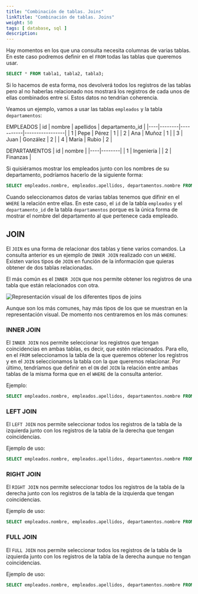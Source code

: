 ```yaml
---
title: "Combinación de tablas. Joins"
linkTitle: "Combinación de tablas. Joins"
weight: 50
tags: [ database, sql ]
description:  
---
```



Hay momentos en los que una consulta necesita columnas de varias tablas. En este caso podremos definir en el `FROM` todas las tablas que queremos usar.
```sql
SELECT * FROM tabla1, tabla2, tabla3;
```

Si lo hacemos de esta forma, nos devolverá todos los registros de las tablas pero al no haberlas relacionado nos mostrará los registros de cada unos de ellas combinados entre sí.
Estos datos no tendrían coherencia.


Veamos un ejemplo, vamos a usar las tablas `empleados` y la tabla `departamentos`:

EMPLEADOS
| id | nombre | apellidos | departamento_id |
|----|--------|-----------|-----------------|
| 1 | Pepe | Pérez     | 1             |
| 2 | Ana  | Muñoz     | 1             |
| 3 | Juan | González     | 2             |
| 4 | María | Rubio     | 2             |

DEPARTAMENTOS
| id | nombre |
|----|--------|
| 1 | Ingeniería |
| 2 | Finanzas   |

Si quisiéramos mostrar los empleados junto con los nombres de su departamento, podríamos hacerlo de la siguiente forma:
```sql
SELECT empleados.nombre, empleados.apellidos, departamentos.nombre FROM empleados, departamentos WHERE empleados.departamento_id = departamentos.id;
```

Cuando seleccionamos datos de varias tablas tenemos que difinir en el `WHERE` la relación entre ellas. En este caso, el `id` de la tabla `empleados` y el `departamento_id` de la tabla `departamentos` porque es la única forma de mostrar el nombre del departamento al que pertenece cada empleado.



## JOIN
El `JOIN` es una forma de relacionar dos tablas y tiene varios comandos. La consulta anterior es un ejemplo de `INNER JOIN` realizado con un `WHERE`. Existen varios tipos de `JOIN` en función de la información que quieras obtener de dos tablas relacionadas.

El más común es el `INNER JOIN` que nos permite obtener los registros de una tabla que están relacionados con otra. 

![Representación visual de los diferentes tipos de joins](https://www.dofactory.com/img/sql/sql-joins.png)

Aunque son los más comunes, hay más tipos de los que se muestran en la representación visual. De momento nos centraremos en los más comunes:


### INNER JOIN
El `INNER JOIN` nos permite seleccionar los registros que tengan coincidencias en ambas tablas, es decir, que estén relacionados. Para ello, en el `FROM` seleccionamos la tabla de la que queremos obtener los registros y en el `JOIN` seleccionamos la tabla con la que queremos relacionar. Por último, tendríamos que definir en el `ON` del `JOIN` la relación entre ambas tablas de la misma forma que en el `WHERE` de la consulta anterior.

Ejemplo:
```sql
SELECT empleados.nombre, empleados.apellidos, departamentos.nombre FROM empleados JOIN departamentos ON empleados.departamento_id = departamentos.id;
```


### LEFT JOIN
El `LEFT JOIN` nos permite seleccionar todos los registros de la tabla de la izquierda junto con los registros de la tabla de la derecha que tengan coincidencias.

Ejemplo de uso:
```sql
SELECT empleados.nombre, empleados.apellidos, departamentos.nombre FROM empleados LEFT JOIN departamentos ON empleados.departamento_id = departamentos.id;
```

### RIGHT JOIN
El `RIGHT JOIN` nos permite seleccionar todos los registros de la tabla de la derecha junto con los registros de la tabla de la izquierda que tengan coincidencias.

Ejemplo de uso:
```sql
SELECT empleados.nombre, empleados.apellidos, departamentos.nombre FROM empleados RIGHT JOIN departamentos ON empleados.departamento_id = departamentos.id;
```

### FULL JOIN 
El `FULL JOIN` nos permite seleccionar todos los registros de la tabla de la izquierda junto con los registros de la tabla de la derecha aunque no tengan coincidencias.

Ejemplo de uso:
```sql
SELECT empleados.nombre, empleados.apellidos, departamentos.nombre FROM empleados FULL JOIN departamentos ON empleados.departamento_id = departamentos.id;
```
